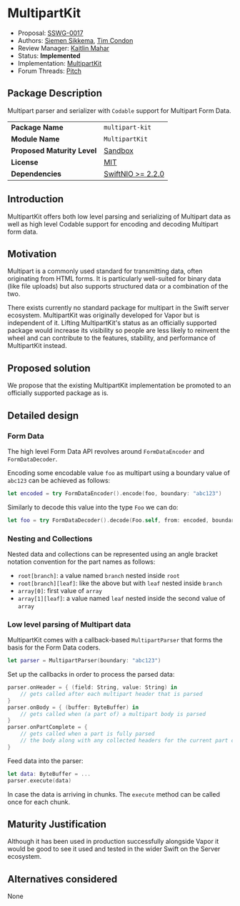 # MultipartKit

* Proposal: [SSWG-0017](0017-multipart-kit.md)
* Authors: [Siemen Sikkema](https://github.com/siemensikkema), [Tim Condon](https://github.com/0xTim)
* Review Manager: [Kaitlin Mahar](https://github.com/kmahar)
* Status: **Implemented**
* Implementation: [MultipartKit](https://github.com/vapor/multipart-kit)
* Forum Threads: [Pitch](https://forums.swift.org/t/multipartkit)

<!--
*During the review process, add the following fields as needed:*

* Decision Notes: [Rationale](https://forums.swift.org/), [Additional Commentary](https://forums.swift.org/)
* Previous Revision(s): [1](https://github.com/swift-server/sswg/blob/...commit-ID.../proposals/NNNN-filename.md)
* Previous Proposal(s): [SSWG-XXXX](XXXX-filename.md)
-->

## Package Description

Multipart parser and serializer with `Codable` support for Multipart Form Data.

|  |  |
|--|--|
| **Package Name** | `multipart-kit` |
| **Module Name** | `MultipartKit` |
| **Proposed Maturity Level** | [Sandbox](https://github.com/swift-server/sswg/blob/main/process/incubation.md#process-diagram) |
| **License** | [MIT](https://choosealicense.com/licenses/mit/) |
| **Dependencies** | [SwiftNIO >= 2.2.0](https://github.com/apple/swift-nio) |

## Introduction

MultipartKit offers both low level parsing and serializing of Multipart data as well as high level Codable support for encoding and decoding Multipart form data.

## Motivation

Multipart is a commonly used standard for transmitting data, often originating from HTML forms. It is particularly well-suited for binary data (like file uploads) but also supports structured data or a combination of the two.

There exists currently no standard package for multipart in the Swift server ecosystem. MultipartKit was originally developed for Vapor but is independent of it. Lifting MultipartKit's status as an officially supported package would increase its visibility so people are less likely to reinvent the wheel and can contribute to the features, stability, and performance of MultipartKit instead.

## Proposed solution

We propose that the existing MultipartKit implementation be promoted to an officially supported package as is.

## Detailed design

### Form Data

The high level Form Data API revolves around `FormDataEncoder` and `FormDataDecoder`. 

Encoding some encodable value `foo` as multipart using a boundary value of `abc123` can be achieved as follows:

```swift
let encoded = try FormDataEncoder().encode(foo, boundary: "abc123")
```

Similarly to decode this value into the type `Foo` we can do:

```swift
let foo = try FormDataDecoder().decode(Foo.self, from: encoded, boundary: "abc123")
```

### Nesting and Collections

Nested data and collections can be represented using an angle bracket notation convention for the part names as follows:

- `root[branch]`: a value named `branch` nested inside `root`
- `root[branch][leaf]`: like the above but with `leaf` nested inside `branch`
- `array[0]`: first value of `array`
- `array[1][leaf]`: a value named `leaf` nested inside the second value of `array`

### Low level parsing of Multipart data

MultipartKit comes with a callback-based `MultipartParser` that forms the basis for the Form Data coders.

```swift
let parser = MultipartParser(boundary: "abc123")
```

Set up the callbacks in order to process the parsed data:

```swift
parser.onHeader = { (field: String, value: String) in
    // gets called after each multipart header that is parsed
}
parser.onBody = { (buffer: ByteBuffer) in
    // gets called when (a part of) a multipart body is parsed
}
parser.onPartComplete = {
    // gets called when a part is fully parsed
    // the body along with any collected headers for the current part can now be considered complete
}
```

Feed data into the parser:
```swift
let data: ByteBuffer = ...
parser.execute(data)
```

In case the data is arriving in chunks. The `execute` method can be called once for each chunk.

## Maturity Justification

Although it has been used in production successfully alongside Vapor it would be good to see it used and tested in the wider Swift on the Server ecosystem.

## Alternatives considered

None